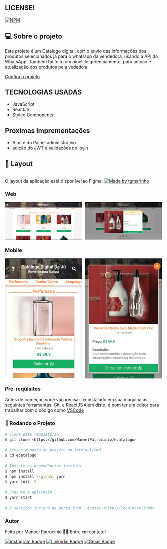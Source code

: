 

## LICENSE!

[![NPM](https://img.shields.io/npm/l/react)](https://github.com/ManoelPatrocinio/expense_tracker/edit/mainLICENSE)

## 💻 Sobre o projeto

Este projeto é um Catalogo digital, com o envio das informações dos produtos selecionados já para o whatsapp da vendedora, usando a API do WhatsApp.
Também foi feito um pinel de gerenciamento, para adição e atualização dos produtos pela vededora.

[Confira o projeto](https://ecatalogo-manoelpatrocinio.vercel.app/) 


## TECNOLOGIAS USADAS

* JavaScript
* ReactJS
* Styled Components
      

## Proxímas Imprementações
* Ajuste do Painel administrativo
* adição do JWT e validações no login

## 🎨 Layout

</br>
O layout da aplicação está disponível no Figma:

<a href="https://www.figma.com/file/k3a79RNr0AYBGEVI24Yn1Y/Catalogo-Digital?node-id=49%3A2">
  <img alt="Made by tgmarinho" src="https://img.shields.io/badge/Acessar%20Layout%20-Figma-%2304D361">
</a>


### Web

<p align="center" style="display: flex; align-items: flex-start; justify-content: space-between;">
<img alt="catalogo digital"  src="./src/assets/images/layoutWebHome.PNG" width="49%" >
<img alt="catalogo digital"  src="./src/assets/images/layoutWebModal.PNG" width="49%">
</p>

### Mobile

<p align="center"  style="display: flex; align-items: flex-start; justify-content: space-between;">
 <img alt="catalogo digital"  src="./src/assets/images/layoutMobileHome.jpg" width="49%" >
<img alt="catalogo digital"  src="./src/assets/images/layoutMobileModal.jpg" width="49%">
</p>

### Pré-requisitos

Antes de começar, você vai precisar ter instalado em sua máquina as seguintes ferramentas:
[Git](https://git-scm.com), e ReactJS
Além disto, é bom ter um editor para trabalhar com o código como [VSCode](https://code.visualstudio.com/)

### 🎲 Rodando o Projeto

```bash
# Clone este repositório
$ git clone <https://github.com/ManoelPatrocinio/ecatalogo>

# Acesse a pasta do projeto no terminal/cmd
$ cd ecatalogo

# Instale as dependências iniciais
$ npm install
$ npm install --global yarn
$ yarn init -Y

# Execute a aplicação
$ yarn start

# O servidor inciará na porta:3000 - acesse <http://localhost:3000>


```

### Autor

Feito por  Manoel Patrocinio 👋🏽 Entre em contato!

[![instagram Badge](https://img.shields.io/badge/Instagram-E4405F?style=flat-square&logo=instagram&logoColor=white=https://www.instagram.com/patrocinioiii/)](https://www.instagram.com/patrocinioiii/) [![Linkedin Badge](https://img.shields.io/badge/-Manoel-blue?style=flat-square&logo=Linkedin&logoColor=white&link=https://linkedin.com/in/manoel-patrocinio-1b342b203/)](https://linkedin.com/in/manoel-patrocinio-1b342b203)
[![Gmail Badge](https://img.shields.io/badge/-manoelpatrocinio99@gmail.com-c14438?style=flat-square&logo=Gmail&logoColor=white&link=mailto:manoelpatrocinio99@gmail.com)](mailto:manoelpatrocinio99@gmail.com)
